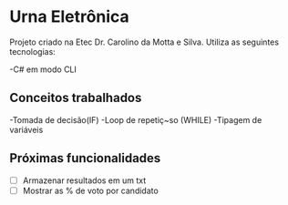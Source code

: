 # Urna Eletrônica

Projeto criado na Etec Dr. Carolino da Motta e Silva.
Utiliza as seguintes tecnologias: 

-C# em modo CLI

## Conceitos trabalhados
-Tomada de decisão(IF)
-Loop de repetiç~so (WHILE)
-Tipagem de variáveis 

## Próximas funcionalidades
- [ ] Armazenar resultados em um txt
- [ ] Mostrar as % de voto por candidato 
